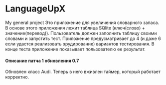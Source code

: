 # LanguageUpX
My general project
Это приложение для увеличения словарного запаса. В основе этого приложения лежит таблица SQlite (ключ(слово) + значение(перевод)). Пользователь должен заполнить таблицу своими словами и запустить тест. Приложение предусматривает до 4 (и даже 6 если удастся реализовать эрудирование) вариантов тестирования. В конце теста приложение показывает пользователю ее результат.
#### Описание патча 1 обновления 0.7
Обновлен класс Audi. Теперь в него вживлен таймер, который работает корректно.
